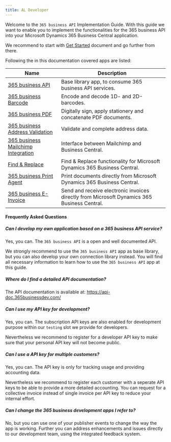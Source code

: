 ```yaml
---
title: AL Developer
---
```


Welcome to the `365 business API` Implementation Guide. With this guide we want to enable you to implement the functionalities for the 365 business API into your Microsoft Dynamics 365 Business Central application.

We recommend to start with [Get Started](get-started.md) document and go further from there.

Following the in this documentation covered apps are listed:

| Name | Description |
| --- | --- |
| [365 business API](365businessapi/README.md) | Base library app, to consume 365 business API services. |
| [365 business Barcode](365businessbarcode/README.md) | Encode and decode 1D- and 2D-barcodes. |
| [365 business PDF](365businesspdf/README.md) | Digitally sign, apply stationery and concatenate PDF documents. |
| [365 business Address Validation](365businessaddressvalidation/README.md) | Validate and complete address data. |
| [365 business Mailchimp Integration](365businessmailchimpintegration/README.md) | Interface between Mailchimp and Business Central. |
| [Find & Replace](find-and-replace/README.md) | Find & Replace functionality for Microsoft Dynamics 365 Business Central. |
| [365 business Print Agent](365businessprintagent/README.md) | Print documents directly from Microsoft Dynamics 365 Business Central. |
| [365 business E-Invoice](365businesseinvoice/README.md) | Send and receive electronic invoices directly from Microsoft Dynamics 365 Business Central. |

#### Frequently Asked Questions

##### Can I develop my own application based on a 365 business API service?
Yes, you can. The `365 business API` is a open and well documented API.

We strongly recommend to use the `365 business API` app as base library, but you can also develop your own connection library instead. You will find all necessary information to learn how to use the `365 business API` app at this guide.

##### Where do I find a detailed API documentation?
The API documentation is available at: https://api-doc.365businessdev.com/

##### Can I use my API key for development?
Yes, you can. The subscription API keys are also enabled for development purpose within our `testing` slot we provide for developers.

Nevertheless we recommend to register for a developer API key to make sure that your personal API key will not become public.

##### Can I use a API key for multiple customers?
Yes, you can. The API key is only for tracking usage and providing accounting data.

Nevertheless we recommend to register each customer with a seperate API keys to be able to provide a more detailed accounting. You can request for a collective invoice instead of single invoice per API key to reduce your internal effort.

##### Can I change the 365 business development apps I refer to?
No, but you can use one of your publisher events to change the way the app is working. Further you can address enhancements and issues directly to our development team, using the integrated feedback system.